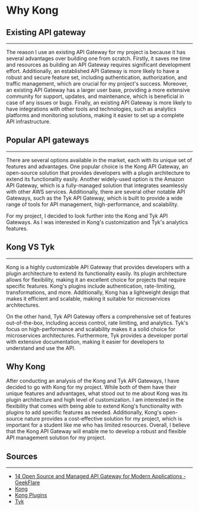 # Why Kong

## Existing API gateway
***
The reason I use an existing API Gateway for my project is because it has several advantages over building one from scratch. Firstly, it saves me time and resources as building an API Gateway requires significant development effort. Additionally, an established API Gateway is more likely to have a robust and secure feature set, including authentication, authorization, and traffic management, which are crucial for my project's success. Moreover, an existing API Gateway has a larger user base, providing a more extensive community for support, updates, and maintenance, which is beneficial in case of any issues or bugs. Finally, an existing API Gateway is more likely to have integrations with other tools and technologies, such as analytics platforms and monitoring solutions, making it easier to set up a complete API infrastructure.

## Popular API gateways
***
There are several options available in the market, each with its unique set of features and advantages. One popular choice is the Kong API Gateway, an open-source solution that provides developers with a plugin architecture to extend its functionality easily. Another widely-used option is the Amazon API Gateway, which is a fully-managed solution that integrates seamlessly with other AWS services. Additionally, there are several other notable API Gateways, such as the Tyk API Gateway, which is built to provide a wide range of tools for API management, high-performance, and scalability.

For my project, I decided to look further into the Kong and Tyk API Gateways. As I was interested in Kong's customization and Tyk's analytics features.

## Kong VS Tyk
***

Kong is a highly customizable API Gateway that provides developers with a plugin architecture to extend its functionality easily. Its plugin architecture allows for flexibility, making it an excellent choice for projects that require specific features. Kong's plugins include authentication, rate-limiting, transformations, and more. Additionally, Kong has a lightweight design that makes it efficient and scalable, making it suitable for microservices architectures.

On the other hand, Tyk API Gateway offers a comprehensive set of features out-of-the-box, including access control, rate limiting, and analytics. Tyk's focus on high-performance and scalability makes it a solid choice for microservices architectures. Furthermore, Tyk provides a developer portal with extensive documentation, making it easier for developers to understand and use the API.

## Why Kong

After conducting an analysis of the Kong and Tyk API Gateways, I have decided to go with Kong for my project. While both of them have their unique features and advantages, what stood out to me about Kong was its plugin architecture and high level of customization. I am interested in the flexibility that comes with being able to extend Kong's functionality with plugins to add specific features as needed. Additionally, Kong's open-source nature provides a cost-effective solution for my project, which is important for a student like me who has limited resources. Overall, I believe that the Kong API Gateway will enable me to develop a robust and flexible API management solution for my project.

## Sources
***
+ [14 Open Source and Managed API Gateway for Modern Applications - GeekFlare](https://geekflare.com/api-gateway/)
+ [Kong](https://konghq.com/products/kong-gateway)
+ [Kong Plugins](https://docs.konghq.com/hub/)
+ [Tyk](https://tyk.io/docs/apim/open-source/)
